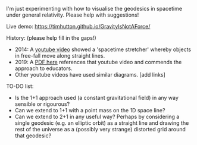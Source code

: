 I'm just experimenting with how to visualise the geodesics in spacetime under general relativity. Please help with suggestions!

Live demo: https://timhutton.github.io/GravityIsNotAForce/

History: (please help fill in the gaps!)
- 2014: A [youtube video](https://www.youtube.com/watch?v=jlTVIMOix3I) showed a 'spacetime stretcher' whereby objects in free-fall move along straight lines.
- 2019: A [PDF here](https://iopscience.iop.org/article/10.1088/1361-6552/ab08f5/pdf) references that youtube video and commends the approach to educators.
- Other youtube videos have used similar diagrams. [add links]

TO-DO list:
- Is the 1+1 approach used (a constant gravitational field) in any way sensible or rigourous?
- Can we extend to 1+1 with a point mass on the 1D space line?
- Can we extend to 2+1 in any useful way? Perhaps by considering a single geodesic (e.g. an elliptic orbit) as a straight line and drawing the rest of the universe as a (possibly very strange) distorted grid around that geodesic?
